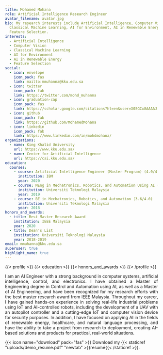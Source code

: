 ```yaml
---
title: Mohamed Mohana
role: Artificial Intelligence Research Engineer
avatar_filename: avatar.jpg
bio: My research interests include Artificial Intelligence, Computer Vision,
  Classical Machine Learning, AI for Environment, AI in Renewable Energy,
  Feature Selection.
interests:
  - Artificial Intelligence
  - Computer Vision
  - Classical Machine Learning
  - AI for Environment
  - AI in Renewable Energy
  - Feature Selection
social:
  - icon: envelope
    icon_pack: fas
    link: mailto:mmuhanna@kku.edu.sa
  - icon: twitter
    icon_pack: fab
    link: https://twitter.com/mohd_muhanna
  - icon: graduation-cap
    icon_pack: fas
    link: https://scholar.google.com/citations?hl=en&user=X0SGCx8AAAAJ
  - icon: github
    icon_pack: fab
    link: https://github.com/MohamedMohana
  - icon: linkedin
    icon_pack: fab
    link: https://www.linkedin.com/in/mohdmohana/
organizations:
  - name: King Khalid University
    url: https://www.kku.edu.sa/
  - name: Center for Artificial Intelligence
    url: https://cai.kku.edu.sa/
education:
  courses:
    - course: Artificial Intelligence Engineer (Master Program) (4.0/4.0)
      institution: IBM
      year: 2020
    - course: MEng in Mechatronics, Robotics, and Automation Using AI (3.9/4.0)
      institution: Universiti Teknologi Malaysia
      year: 2019
    - course: BE in Mechatronics, Robotics, and Automation (3.6/4.0)
      institution: Universiti Teknologi Malaysia
      year: 2018
honors_and_awards:
  - title: Best Master Research Award
    institution: IEEE Malaysia
    year: 2020
  - title: Dean's List
    institution: Universiti Teknologi Malaysia
    year: 2018-2019
email: mmuhanna@kku.edu.sa
superuser: true
highlight_name: true
---
```


{{< profile >}}
  {{< education >}}
  {{< honors_and_awards >}}
{{< /profile >}}

<p align="justify">
I am an AI Engineer with a strong background in computer systems, artificial intelligence, control, and electronics. I have obtained a Master of Engineering degree in Control and Automation using AI, as well as a Master of AI Engineering, and have been recognized for my research efforts with the best master research award from IEEE Malaysia. Throughout my career, I have gained hands-on experience in solving real-life industrial problems using IoT and AI-controlled robots, including the development of a UAV with an autopilot controller and a cutting-edge IoT and computer vision device for security purposes. In addition, I have focused on applying AI in the fields of renewable energy, healthcare, and natural language processing, and have the ability to take a project from research to deployment, creating AI-based solutions and products for practical, real-world situations.
</p>

{{< icon name="download" pack="fas" >}} Download my {{< staticref "uploads/demo_resume.pdf" "newtab" >}}resumé{{< /staticref >}}.

